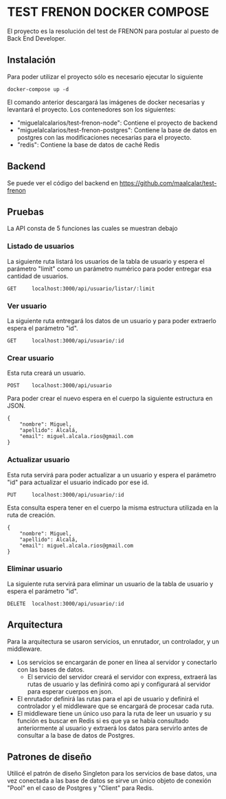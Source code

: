 # TEST FRENON DOCKER COMPOSE

El proyecto es la resolución del test de FRENON para postular al puesto de Back End Developer.

## Instalación
Para poder utilizar el proyecto sólo es necesario ejecutar lo siguiente

```
docker-compose up -d
```

El comando anterior descargará las imágenes de docker necesarias y levantará el proyecto. Los contenedores son los siguientes:

- "miguelalcalarios/test-frenon-node": Contiene el proyecto de backend
- "miguelalcalarios/test-frenon-postgres": Contiene la base de datos en postgres con las modificaciones necesarias para el proyecto. 
- "redis": Contiene la base de datos de caché Redis

## Backend

Se puede ver el código del backend en https://github.com/maalcalar/test-frenon

## Pruebas

La API consta de 5 funciones las cuales se muestran debajo

### **Listado de usuarios**

La siguiente ruta listará los usuarios de la tabla de usuario y espera el parámetro "limit" como un parámetro numérico para poder entregar esa cantidad de usuarios.
```
GET     localhost:3000/api/usuario/listar/:limit
```

### **Ver usuario**

La siguiente ruta entregará los datos de un usuario y para poder extraerlo espera el parámetro "id".
```
GET     localhost:3000/api/usuario/:id
```

### **Crear usuario**

Esta ruta creará un usuario.
```
POST    localhost:3000/api/usuario
```

Para poder crear el nuevo espera en el cuerpo la siguiente estructura en JSON.
```
{
    "nombre": Miguel,
    "apellido": Alcalá,
    "email": miguel.alcala.rios@gmail.com
}
```

### **Actualizar usuario**

Esta ruta servirá para poder actualizar a un usuario y espera el parámetro "id" para actualizar el usuario indicado por ese id.
```
PUT     localhost:3000/api/usuario/:id
```

Esta consulta espera tener en el cuerpo la misma estructura utilizada en la ruta de creación.
```
{
    "nombre": Miguel,
    "apellido": Alcalá,
    "email": miguel.alcala.rios@gmail.com
}
```

### **Eliminar usuario**

La siguiente ruta servirá para eliminar un usuario de la tabla de usuario y espera el parámetro "id".
```
DELETE  localhost:3000/api/usuario/:id
```

## Arquitectura

Para la arquitectura se usaron servicios, un enrutador, un controlador, y un middleware.

- Los servicios se encargarán de poner en línea al servidor y conectarlo con las bases de datos.
    - El servicio del servidor creará el servidor con express, extraerá las rutas de usuario y las definirá como api y configurará al servidor para esperar cuerpos en json.
- El enrutador definirá las rutas para el api de usuario y definirá el controlador y el middleware que se encargará de procesar cada ruta.
- El middleware tiene un único uso para la ruta de leer un usuario y su función es buscar en Redis si es que ya se había consultado anteriormente al usuario y extraerá los datos para servirlo antes de consultar a la base de datos de Postgres.

## Patrones de diseño

Utilicé el patrón de diseño Singleton para los servicios de base datos, una vez conectada a las base de datos se sirve un único objeto de conexión "Pool" en el caso de Postgres y "Client" para Redis.